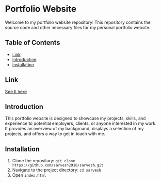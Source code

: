 # Portfolio Website

Welcome to my portfolio website repository!
This repository contains the source code and other necessary files for my personal portfolio website.

## Table of Contents

- [Link](#link)
- [Introduction](#introduction)
- [Installation](#installation)

## Link

[See It here](https://sarvesh2910.github.io/sarvesh/)

## Introduction

This portfolio website is designed to showcase my projects, skills, and experience to potential employers, clients, or anyone interested in my work.
It provides an overview of my background, displays a selection of my projects, and offers a way to get in touch with me.

## Installation

1. Clone the repository: `git clone https://github.com/sarvesh2910/sarvesh.git`
2. Navigate to the project directory: `cd sarvesh`
3. Open `index.html`
